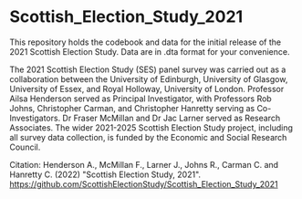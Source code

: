 # Scottish_Election_Study_2021
This repository holds the codebook and data for the initial release of the 2021 Scottish Election Study. Data are in .dta format for your convenience.

The 2021 Scottish Election Study (SES) panel survey was carried out as a collaboration between the University of Edinburgh, University of Glasgow, University of Essex, and Royal Holloway, University of London. Professor Ailsa Henderson served as Principal Investigator, with Professors Rob Johns, Christopher Carman, and Christopher Hanretty serving as Co-Investigators. Dr Fraser McMillan and Dr Jac Larner served as Research Associates. The wider 2021-2025 Scottish Election Study project, including all survey data collection, is funded by the Economic and Social Research Council.

Citation: Henderson A., McMillan F., Larner J., Johns R., Carman C. and Hanretty C. (2022) "Scottish Election Study, 2021". https://github.com/ScottishElectionStudy/Scottish_Election_Study_2021 
